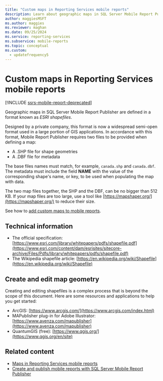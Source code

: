 ```yaml
---
title: "Custom maps in Reporting Services mobile reports"
description: Learn about geographic maps in SQL Server Mobile Report Publisher, defined in a format known as ESRI shapefiles.
author: maggiesMSFT
ms.author: maggies
ms.reviewer: maghan
ms.date: 09/25/2024
ms.service: reporting-services
ms.subservice: mobile-reports
ms.topic: conceptual
ms.custom:
  - updatefrequency5
---
```


# Custom maps in Reporting Services mobile reports

[!INCLUDE [ssrs-mobile-report-deprecated](../../includes/ssrs-mobile-report-deprecated.md)]

Geographic maps in SQL Server Mobile Report Publisher are defined in a format known as *ESRI shapefiles*.

Designed by a private company, this format is now a widespread semi-open format used in a large portion of GIS applications. In accordance with this format, Mobile Report Publisher requires two files to be provided when defining a map:

- A .SHP file for shape geometries
- A .DBF file for metadata

The base files names must match, for example, `canada.shp` and `canada.dbf`. The metadata must include the field **NAME** with the value of the corresponding shape's name, or key, to be used when populating the map with data.

The two map files together, the SHP and the DBF, can be no bigger than 512 KB. If your map files are too large, use a tool like [https://mapshaper.org/](https://mapshaper.org/) to reduce their size.

See how to [add custom maps to mobile reports](add-a-custom-map-to-a-reporting-services-mobile-report.md).

## Technical information

- The official specification: [https://www.esri.com/library/whitepapers/pdfs/shapefile.pdf](https://www.esri.com/content/dam/esrisites/sitecore-archive/Files/Pdfs/library/whitepapers/pdfs/shapefile.pdf)
- The Wikipedia shapefile article: [https://en.wikipedia.org/wiki/Shapefile](https://en.wikipedia.org/wiki/Shapefile)

## Create and edit map geometry

Creating and editing shapefiles is a complex process that is beyond the scope of this document. Here are some resources and applications to help you get started:

- ArcGIS: [https://www.arcgis.com/](https://www.arcgis.com/index.html)
- MAPublisher plug-in for Adobe Illustrator: [https://www.avenza.com/mapublisher](https://www.avenza.com/mapublisher)
- QuantumGIS (free): [https://www.qgis.org/](https://www.qgis.org/en/site)

## Related content

- [Maps in Reporting Services mobile reports](maps-in-reporting-services-mobile-reports.md)
- [Create and publish mobile reports with SQL Server Mobile Report Publisher](create-mobile-reports-with-sql-server-mobile-report-publisher.md)
